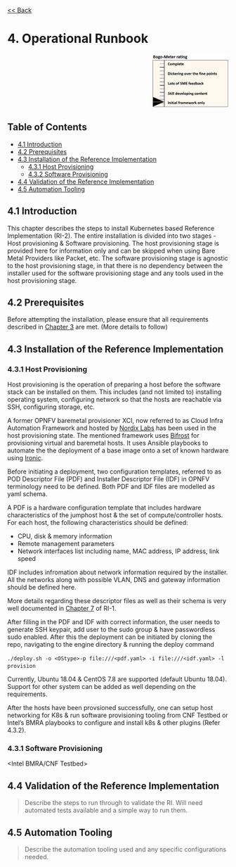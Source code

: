 [<< Back](../)

# 4. Operational Runbook
<p align="right"><img src="../figures/bogo_ifo.png" alt="scope" title="Scope" width="35%"/></p>

## Table of Contents
* [4.1 Introduction](#4.1)
* [4.2 Prerequisites](#4.2)
* [4.3 Installation of the Reference Implementation](#4.3)
  * [4.3.1 Host Provisioning](#4.3.1)
  * [4.3.2 Software Provisioning](#4.3.2)
* [4.4 Validation of the Reference Implementation](#4.4)
* [4.5 Automation Tooling](#4.5)

<a name="4.1"></a>
## 4.1 Introduction

This chapter describes the steps to install Kubernetes based Reference Implementation (RI-2). The entire installation is divided into two stages - Host provisioning & Software provisioning. The host provisioning stage is provided here for information only and can be skipped when using Bare Metal Providers like Packet, etc.  The software provisioning stage is agnostic to the host provisioning stage, in that there is no dependency between the installer used for the software provisioning stage and any tools used in the host provisioning stage.

<a name="4.2"></a>
## 4.2 Prerequisites

Before attempting the installation, please ensure that all requirements described in [Chapter 3](./chapter03.md) are met.
(More details to follow)

<a name="4.3"></a>
## 4.3 Installation of the Reference Implementation

<a name="4.3.1"></a>
### 4.3.1 Host Provisioning

Host provisioning is the operation of preparing a host before the software stack can be installed on them. This includes (and not limited to) installing operating system, configuring network so that the hosts are reachable via SSH, configuring storage, etc.

A former OPNFV baremetal provisioner XCI, now referred to as Cloud Infra Automation Framework and hosted by [Nordix Labs](https://docs.nordix.org/submodules/infra/engine/docs/user-guide.html#framework-user-guide) has been used in the host provisioning state. The mentioned framework uses [Bifrost](https://docs.openstack.org/bifrost/latest/) for provisioning virtual and baremetal hosts. It uses Ansible playbooks to automate the the deployment of a base image onto a set of known hardware using [Ironic](https://docs.openstack.org/ironic/latest/).

Before initiating a deployment, two configuration templates, referred to as POD Descriptor File (PDF) and Installer Descriptor File (IDF) in OPNFV terminology need to be defined. Both PDF and IDF files are modelled as yaml schema.

A PDF is a hardware configuration template that includes hardware characteristics of the jumphost host & the set of compute/controller hosts. For each host, the following characteristics should be defined:
- CPU, disk & memory information
- Remote management parameters
- Network interfaces list including name, MAC address, IP address, link speed

IDF includes infromation about network information required by the installer. All the networks along with possible VLAN, DNS and gateway information should be defined here.

More details regarding these descriptor files as well as their schema is very well documented in [Chapter 7](https://github.com/cntt-n/CNTT/blob/master/doc/ref_impl/cntt-ri/chapters/chapter08.md#opnfv-descriptor-files-1) of RI-1.

After filling in the PDF and IDF with correct information, the user needs to generate SSH keypair, add user to the sudo group & have passwordless sudo enabled. After this the deployment can be initiated by cloning the repo, navigating to the engine directory & running the deploy command

`./deploy.sh -o <OStype>-p file:///<pdf.yaml> -i file:///<idf.yaml> -l provision`

Currently, Ubuntu 18.04 & CentOS 7.8 are supported (default Ubuntu 18.04). Support for other system can be added as well depending on the requirements.

After the hosts have been provsioned successfully, one can setup host networking for K8s & run software provisioning tooling from CNF Testbed or Intel’s BMRA playbooks to configure and install k8s & other plugins (Refer 4.3.2).

<a name="4.3.2"></a>
### 4.3.1 Software Provisioning
<Intel BMRA/CNF Testbed>

<a name="4.4"></a>
## 4.4 Validation of the Reference Implementation

> Describe the steps to run through to validate the RI.  Will need automated tests available and a simple way to run them.


<a name="4.5"></a>
## 4.5 Automation Tooling

> Describe the automation tooling used and any specific configurations needed.

